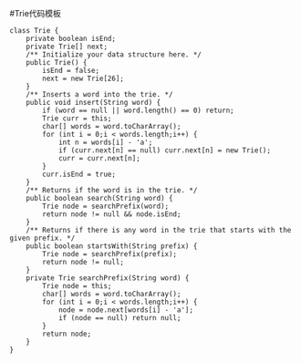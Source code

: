 #Trie代码模板

    
    class Trie {    
        private boolean isEnd;    
        private Trie[] next;    
        /** Initialize your data structure here. */    
        public Trie() {        
            isEnd = false;        
            next = new Trie[26];    
        }        
        /** Inserts a word into the trie. */    
        public void insert(String word) {       
            if (word == null || word.length() == 0) return;        
            Trie curr = this;        
            char[] words = word.toCharArray();        
            for (int i = 0;i < words.length;i++) {            
                int n = words[i] - 'a';            
                if (curr.next[n] == null) curr.next[n] = new Trie();    
                curr = curr.next[n];        
            }        
            curr.isEnd = true;   
        }       
        /** Returns if the word is in the trie. */    
        public boolean search(String word) {        
            Trie node = searchPrefix(word);        
            return node != null && node.isEnd;   
        }        
        /** Returns if there is any word in the trie that starts with the given prefix. */    
        public boolean startsWith(String prefix) {        
            Trie node = searchPrefix(prefix);        
            return node != null;    
        }    
        private Trie searchPrefix(String word) {        
            Trie node = this;       
            char[] words = word.toCharArray();        
            for (int i = 0;i < words.length;i++) {           
                node = node.next[words[i] - 'a'];           
                if (node == null) return null;        
            }        
            return node;    
        }
    }